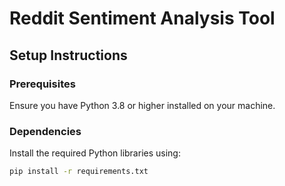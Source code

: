 # Reddit Sentiment Analysis Tool

## Setup Instructions

### Prerequisites
Ensure you have Python 3.8 or higher installed on your machine.

### Dependencies
Install the required Python libraries using:

```bash
pip install -r requirements.txt

